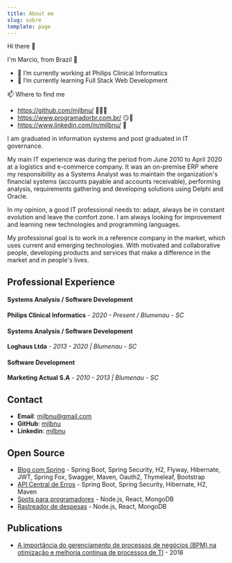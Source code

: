 ```yaml
---
title: About me
slug: sobre
template: page
---
```


Hi there 👋

I'm Marcio, from Brazil 💚

- 🔭 I’m currently working at Philips Clinical Informatics
- 🌱 I’m currently learning Full Stack Web Development

📫 Where to find me

- https://github.com/mjlbnu/ 👨🏽‍💻
- https://www.programadorbr.com.br/ 😏🔗
- https://www.linkedin.com/in/mjlbnu/ 💼

I am graduated in information systems and post graduated in IT governance.

My main IT experience was during the period from June 2010 to April 2020 at a logistics and e-commerce company. It was an on-premise ERP where my responsibility as a Systems Analyst was to maintain the organization's financial systems (accounts payable and accounts receivable), performing analysis, requirements gathering and developing solutions using Delphi and Oracle.

In my opinion, a good IT professional needs to: adapt, always be in constant evolution and leave the comfort zone. I am always looking for improvement and learning new technologies and programming languages.

My professional goal is to work in a reference company in the market, which uses current and emerging technologies. With motivated and collaborative people, developing products and services that make a difference in the market and in people's lives.

## Professional Experience

#### Systems Analysis / Software Development

**Philips Clinical Informatics** - _2020 - Present / Blumenau - SC_

#### Systems Analysis / Software Development

**Loghaus Ltda** - _2013 - 2020 | Blumenau - SC_

#### Software Development

**Marketing Actual S.A** - _2010 - 2013 | Blumenau - SC_

## Contact

- **Email**: [mjlbnu@gmail.com](mailto:mjlbnu[AT]gmail[DOT]com)
- **GitHub**: <a href="https://github.com/mjlbnu/" target="_blank">mjlbnu</a>
- **Linkedin**: <a href="https://www.linkedin.com/in/mjlbnu/" target="_blank">mjlbnu</a>

## Open Source

- <a href="https://github.com/mjlbnu/spring-blog/" target="_blank">Blog com Spring</a> - Spring Boot, Spring Security, H2, Flyway, Hibernate, JWT, Spring Fox, Swagger, Maven, Oauth2, Thymeleaf, Bootstrap
- <a href="https://github.com/mjlbnu/centralErros-API/" target="_blank">API Central de Erros</a> - Spring Boot, Spring Security, Hibernate, H2, Maven
- <a href="https://github.com/mjlbnu/spots/" target="_blank">Spots para programadores</a> - Node.js, React, MongoDB
- <a href="https://github.com/mjlbnu/expense-tracker/" target="_blank">Rastreador de despesas</a> - Node.js, React, MongoDB

## Publications

- <a href="https://repositorio.animaeducacao.com.br/handle/ANIMA/12184" target="_blank">A importância do gerenciamento de processos de negócios (BPM) na otimização e melhoria contínua de processos de TI</a> - 2018
